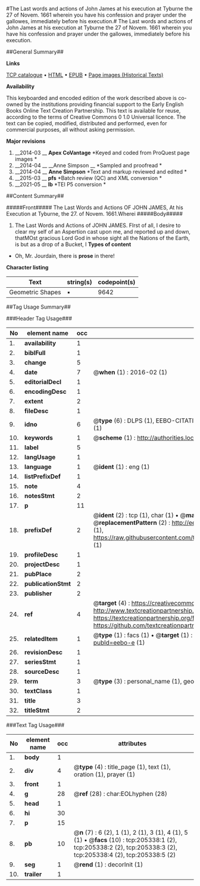 #The Last words and actions of John James at his execution at Tyburne the 27 of Novem. 1661 wherein you have his confession and prayer under the gallowes, immediately before his execution.#
The Last words and actions of John James at his execution at Tyburne the 27 of Novem. 1661 wherein you have his confession and prayer under the gallowes, immediately before his execution.

##General Summary##

**Links**

[TCP catalogue](http://www.ota.ox.ac.uk/tcp/)  • 
[HTML](http://tei.it.ox.ac.uk/tcp/Texts-HTML/free/B25/B25214.html)  • 
[EPUB](http://tei.it.ox.ac.uk/tcp/Texts-EPUB/free/B25/B25214.epub) • 
[Page images (Historical Texts)](https://historicaltexts.jisc.ac.uk/eebo-18773374e)

**Availability**

This keyboarded and encoded edition of the work described above is co-owned by the
    institutions providing financial support to the Early English Books Online Text Creation
    Partnership. This text is available for reuse, according to the terms of  Creative Commons 0 1.0 Universal
    licence. The text can be copied, modified, distributed and performed, even for commercial
    purposes, all without asking permission.

**Major revisions**

1. __2014-03 __ __Apex CoVantage__ *Keyed and coded from ProQuest page images *
1. __2014-04 __ __Anne Simpson __ *Sampled and proofread *
1. __2014-04 __ __Anne Simpson__ *Text and markup reviewed and edited *
1. __2015-03 __ __pfs__ *Batch review (QC) and XML conversion *
1. __2021-05 __ __lb__ *TEI P5 conversion *

##Content Summary##

#####Front#####
The Last Words and Actions OF JOHN JAMES, At his Execution at Tyburne, the 27. of Novem. 1661.Wherei
#####Body#####

1. The Last Words and Actions of JOHN JAMES.
FIrst of all, I desire to clear my self of an Aspertion cast upon me, and reported up and down, thatMOst gracious Lord God in whose sight all the Nations of the Earth, is but as a drop of a Bucket, I 
**Types of content**

  * Oh, Mr. Jourdain, there is **prose** in there!

**Character listing**


|Text|string(s)|codepoint(s)|
|---|---|---|
|Geometric Shapes|▪|9642|

##Tag Usage Summary##

###Header Tag Usage###

|No|element name|occ|attributes|
|---|---|---|---|
|1.|__availability__|1||
|2.|__biblFull__|1||
|3.|__change__|5||
|4.|__date__|7| @__when__ (1) : 2016-02 (1)|
|5.|__editorialDecl__|1||
|6.|__encodingDesc__|1||
|7.|__extent__|2||
|8.|__fileDesc__|1||
|9.|__idno__|6| @__type__ (6) : DLPS (1), EEBO-CITATION (1), VID (1), EEBO-PROQUEST (1), STC (1), OCLC (1)|
|10.|__keywords__|1| @__scheme__ (1) : http://authorities.loc.gov/ (1)|
|11.|__label__|5||
|12.|__langUsage__|1||
|13.|__language__|1| @__ident__ (1) : eng (1)|
|14.|__listPrefixDef__|1||
|15.|__note__|4||
|16.|__notesStmt__|2||
|17.|__p__|11||
|18.|__prefixDef__|2| @__ident__ (2) : tcp (1), char (1)  •  @__matchPattern__ (2) : ([0-9\-]+):([0-9IVX]+) (1), (.+) (1)  •  @__replacementPattern__ (2) : http://eebo.chadwyck.com/downloadtiff?vid=$1&page=$2 (1), https://raw.githubusercontent.com/textcreationpartnership/Texts/master/tcpchars.xml#$1 (1)|
|19.|__profileDesc__|1||
|20.|__projectDesc__|1||
|21.|__pubPlace__|2||
|22.|__publicationStmt__|2||
|23.|__publisher__|2||
|24.|__ref__|4| @__target__ (4) : https://creativecommons.org/publicdomain/zero/1.0/ (1), http://www.textcreationpartnership.org/docs/. (1), https://textcreationpartnership.org/faq/#faq05 (1), https://github.com/textcreationpartnership (1)|
|25.|__relatedItem__|1| @__type__ (1) : facs (1)  •  @__target__ (1) : https://data.historicaltexts.jisc.ac.uk/view?pubId=eebo-e (1)|
|26.|__revisionDesc__|1||
|27.|__seriesStmt__|1||
|28.|__sourceDesc__|1||
|29.|__term__|3| @__type__ (3) : personal_name (1), geographic_name (2)|
|30.|__textClass__|1||
|31.|__title__|3||
|32.|__titleStmt__|2||


###Text Tag Usage###

|No|element name|occ|attributes|
|---|---|---|---|
|1.|__body__|1||
|2.|__div__|4| @__type__ (4) : title_page (1), text (1), oration (1), prayer (1)|
|3.|__front__|1||
|4.|__g__|28| @__ref__ (28) : char:EOLhyphen (28)|
|5.|__head__|1||
|6.|__hi__|30||
|7.|__p__|15||
|8.|__pb__|10| @__n__ (7) : 6 (2), 1 (1), 2 (1), 3 (1), 4 (1), 5 (1)  •  @__facs__ (10) : tcp:205338:1 (2), tcp:205338:2 (2), tcp:205338:3 (2), tcp:205338:4 (2), tcp:205338:5 (2)|
|9.|__seg__|1| @__rend__ (1) : decorInit (1)|
|10.|__trailer__|1||
